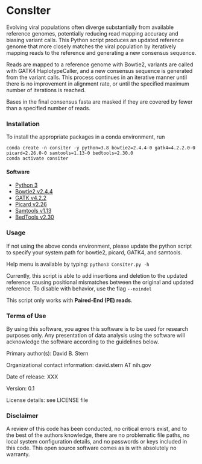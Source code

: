 # ConsIter
Evolving viral populations often diverge substantially from available reference genomes, potentially reducing read mapping accuracy and biasing variant calls.
This Python script produces an updated reference genome that more closely matches the viral population by iteratively mapping reads to the reference and generating a new consensus sequence.

Reads are mapped to a reference genome with Bowtie2, variants are called with GATK4 HaplotypeCaller, and a new consensus sequence is generated from the variant calls.
This process continues in an iterative manner until there is no improvement in alignment rate, or until the specified maximum number of iterations is reached.

Bases in the final consensus fasta are masked if they are covered by fewer than a specified number of reads.

### Installation

To install the appropriate packages in a conda environment, run
```
conda create -n consiter -y python=3.8 bowtie2=2.4.4-0 gatk4=4.2.2.0-0 picard=2.26.0-0 samtools=1.13-0 bedtools=2.30.0
conda activate consiter
```

#### Software  
- [Python 3](https://www.python.org/download/releases/3.0/)  
- [Bowtie2 v2.4.4](http://bowtie-bio.sourceforge.net/bowtie2/index.shtml)  
- [GATK v4.2.2](https://gatk.broadinstitute.org/hc/en-us/articles/360036194592-Getting-started-with-GATK4)  
- [Picard v2.26](https://broadinstitute.github.io/picard/)  
- [Samtools v1.13](http://www.htslib.org/)  
- [BedTools v2.30](https://bedtools.readthedocs.io/en/latest/)  


### Usage

If not using the above conda environment, please update the python script to specify your system path for bowtie2, picard, GATK4, and samtools.

Help menu is available by typing: `python3 ConsIter.py -h`

Currently, this script is able to add insertions and deletion to the updated reference causing positional mismatches between the original and updated reference. To disable with behavior, use the flag `--noindel`

This script only works with **Paired-End (PE) reads**.

### Terms of Use

By using this software, you agree this software is to be used for research purposes only. Any presentation of data analysis using the software will acknowledge the software according to the guidelines below.

Primary author(s): David B. Stern

Organizational contact information: david.stern AT nih.gov

Date of release: XXX

Version: 0.1

License details: see LICENSE file

### Disclaimer

A review of this code has been conducted, no critical errors exist, and to the best of the authors knowledge, there are no problematic file paths, no local system configuration details, and no passwords or keys included in this code. This open source software comes as is with absolutely no warranty.
